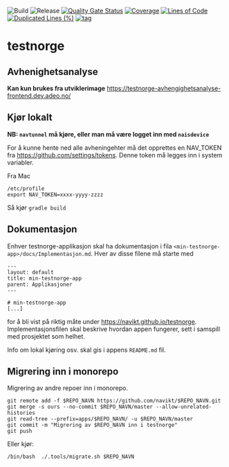 ![Build](https://github.com/navikt/testnorge/workflows/Build/badge.svg)
![Release](https://github.com/navikt/testnorge/workflows/Release/badge.svg)
[![Quality Gate Status](https://sonarcloud.io/api/project_badges/measure?project=navikt_testnorge&metric=alert_status)](https://sonarcloud.io/dashboard?id=navikt_testnorge)
[![Coverage](https://sonarcloud.io/api/project_badges/measure?project=navikt_testnorge&metric=coverage)](https://sonarcloud.io/dashboard?id=navikt_testnorge)
[![Lines of Code](https://sonarcloud.io/api/project_badges/measure?project=navikt_testnorge&metric=ncloc)](https://sonarcloud.io/dashboard?id=navikt_testnorge)
[![Duplicated Lines (%)](https://sonarcloud.io/api/project_badges/measure?project=navikt_testnorge&metric=duplicated_lines_density)](https://sonarcloud.io/dashboard?id=navikt_testnorge)
[![tag](https://img.shields.io/github/v/tag/navikt/testnorge)](https://github.com/navikt/testnorge/releases)

# testnorge

## Avhenighetsanalyse

**Kan kun brukes fra utviklerimage**
https://testnorge-avhengighetsanalyse-frontend.dev.adeo.no/

## Kjør lokalt

**NB: `navtunnel` må kjøre, eller man må være logget inn med `naisdevice`**

For å kunne hente ned alle avheningehter må det opprettes en NAV_TOKEN fra https://github.com/settings/tokens. Denne token må legges inn i system variabler.


Fra Mac
```
/etc/profile
export NAV_TOKEN=xxxx-yyyy-zzzz
```

Så kjør `gradle build`

## Dokumentasjon
Enhver testnorge-applikasjon skal ha dokumentasjon i fila `<min-testnorge-app>/docs/Implementasjon.md`. Hver av disse filene må starte med
```
---
layout: default
title: min-testnorge-app
parent: Applikasjoner
---

# min-testnorge-app
[...]
```
for å bli vist på riktig måte under https://navikt.github.io/testnorge.
Implementasjonsfilen skal beskrive hvordan appen fungerer, sett i samspill med prosjektet som helhet.  

Info om lokal kjøring osv. skal gis i appens `README.md` fil.

## Migrering inn i monorepo

Migrering av andre repoer inn i monorepo.
```
git remote add -f $REPO_NAVN https://github.com/navikt/$REPO_NAVN.git
git merge -s ours --no-commit $REPO_NAVN/master --allow-unrelated-histories
git read-tree --prefix=apps/$REPO_NAVN/ -u $REPO_NAVN/master
git commit -m "Migrering av $REPO_NAVN inn i testnorge"
git push
```

Eller kjør:
```
/bin/bash  ./.tools/migrate.sh $REPO_NAVN
```
